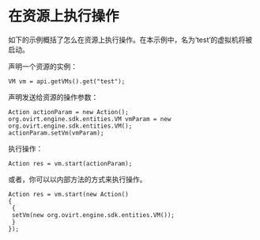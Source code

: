 # 在资源上执行操作

如下的示例概括了怎么在资源上执行操作。在本示例中，名为‘test’的虚拟机将被启动。

声明一个资源的实例：

    VM vm = api.getVMs().get("test");
            

声明发送给资源的操作参数：

    Action actionParam = new Action();
    org.ovirt.engine.sdk.entities.VM vmParam = new 
    org.ovirt.engine.sdk.entities.VM();
    actionParam.setVm(vmParam);
            

执行操作：

    Action res = vm.start(actionParam);
            

或者，你可以以内部方法的方式来执行操作。

    Action res = vm.start(new Action()
    {
     {
     setVm(new org.ovirt.engine.sdk.entities.VM());
     }
    });
        


